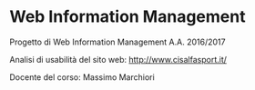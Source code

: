 # Web Information Management

Progetto di Web Information Management A.A. 2016/2017

Analisi di usabilità del sito web: http://www.cisalfasport.it/

Docente del corso: Massimo Marchiori
